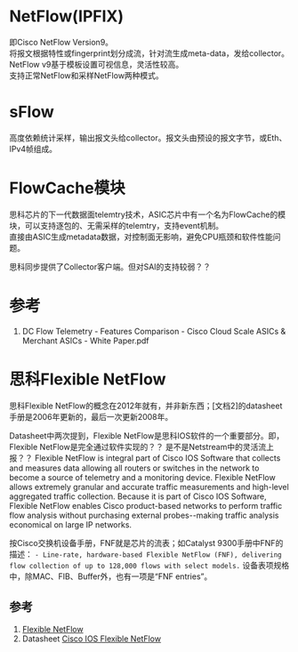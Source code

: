 
# NetFlow(IPFIX)
即Cisco NetFlow Version9。  
将报文根据特性或fingerprint划分成流，针对流生成meta-data，发给collector。  
NetFlow v9基于模板设置可视信息，灵活性较高。   
支持正常NetFlow和采样NetFlow两种模式。

# sFlow
高度依赖统计采样，输出报文头给collector。报文头由预设的报文字节，或Eth、IPv4帧组成。

# FlowCache模块
思科芯片的下一代数据面telemtry技术，ASIC芯片中有一个名为FlowCache的模块，可以支持逐包的、无需采样的telemtry，支持event机制。  
直接由ASIC生成metadata数据，对控制面无影响，避免CPU瓶颈和软件性能问题。

思科同步提供了Collector客户端。但对SAI的支持较弱？？

# 参考
1. DC Flow Telemetry - Features Comparison - Cisco Cloud Scale ASICs & Merchant ASICs - White Paper.pdf

# 思科Flexible NetFlow
思科Flexible NetFlow的概念在2012年就有，并非新东西；[文档2]的datasheet手册是2006年更新的，最后一次更新2008年。

Datasheet中两次提到，Flexible NetFlow是思科IOS软件的一个重要部分。即，Flexible NetFlow是完全通过软件实现的？？ 是不是Netstream中的灵活流上报？？
Flexible NetFlow is integral part of Cisco IOS Software that collects and measures data allowing all routers or switches in the network to become a source of telemetry and a monitoring device. Flexible NetFlow allows extremely granular and accurate traffic measurements and high-level aggregated traffic collection. Because it is part of Cisco IOS Software, Flexible NetFlow enables Cisco product-based networks to perform traffic flow analysis without purchasing external probes--making traffic analysis economical on large IP networks.

按Cisco交换机设备手册，FNF就是芯片的流表；如Catalyst 9300手册中FNF的描述：
`- Line-rate, hardware-based Flexible NetFlow (FNF), delivering flow collection of up to 128,000 flows with select models.`
设备表项规格中，除MAC、FIB、Buffer外，也有一项是“FNF entries”。

## 参考
1. [Flexible NetFlow](https://www.cisco.com/site/us/en/products/networking/software/ios-nx-os/flexible-netflow/index.html)
2. Datasheet [Cisco IOS Flexible NetFlow](https://www.cisco.com/c/en/us/products/collateral/ios-nx-os-software/flexible-netflow/product_data_sheet0900aecd804b590b.html)
